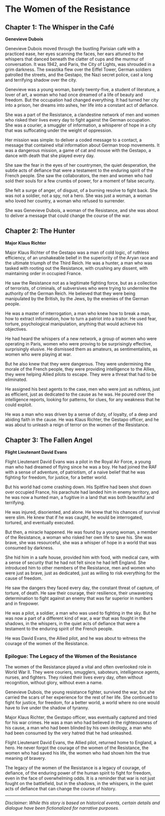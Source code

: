 
# The Women of the Resistance

## Chapter 1: The Whisper in the Café

**Genevieve Dubois**

Genevieve Dubois moved through the bustling Parisian café with a practiced ease, her eyes scanning the faces, her ears attuned to the whispers that danced beneath the clatter of cups and the murmur of conversation. It was 1942, and Paris, the City of Lights, was shrouded in a grim darkness. The swastika flew over the Eiffel Tower, German soldiers patrolled the streets, and the Gestapo, the Nazi secret police, cast a long and terrifying shadow over the city.

Genevieve was a young woman, barely twenty-five, a student of literature, a lover of art, a woman who had once dreamed of a life of beauty and freedom. But the occupation had changed everything. It had turned her city into a prison, her dreams into ashes, her life into a constant act of defiance.

She was a part of the Resistance, a clandestine network of men and women who risked their lives every day to fight against the German occupation. She was a courier, a smuggler of information, a whisperer of hope in a city that was suffocating under the weight of oppression.

Her mission was simple: to deliver a coded message to a contact, a message that contained vital information about German troop movements. It was a dangerous mission, a game of cat and mouse with the Gestapo, a dance with death that she played every day.

She saw the fear in the eyes of her countrymen, the quiet desperation, the subtle acts of defiance that were a testament to the enduring spirit of the French people. She saw the collaborators, the men and women who had sold their souls for a few crumbs of power, for a moment of false security.

She felt a surge of anger, of disgust, of a burning resolve to fight back. She was not a soldier, not a spy, not a hero. She was just a woman, a woman who loved her country, a woman who refused to surrender.

She was Genevieve Dubois, a woman of the Resistance, and she was about to deliver a message that could change the course of the war.

## Chapter 2: The Hunter

**Major Klaus Richter**

Major Klaus Richter of the Gestapo was a man of cold logic, of ruthless efficiency, of an unshakeable belief in the superiority of the Aryan race and the ultimate triumph of the Third Reich. He was a hunter, a man who was tasked with rooting out the Resistance, with crushing any dissent, with maintaining order in occupied France.

He saw the Resistance not as a legitimate fighting force, but as a collection of terrorists, of criminals, of subversives who were trying to undermine the authority of the German Reich. He believed that they were being manipulated by the British, by the Jews, by the enemies of the German people.

He was a master of interrogation, a man who knew how to break a man, how to extract information, how to turn a patriot into a traitor. He used fear, torture, psychological manipulation, anything that would achieve his objectives.

He had heard the whispers of a new network, a group of women who were operating in Paris, women who were proving to be surprisingly effective, surprisingly elusive. He dismissed them as amateurs, as sentimentalists, as women who were playing at war.

But he also knew that they were dangerous. They were undermining the morale of the French people, they were providing intelligence to the Allies, they were helping Allied pilots to escape. They were a threat that had to be eliminated.

He assigned his best agents to the case, men who were just as ruthless, just as efficient, just as dedicated to the cause as he was. He poured over the intelligence reports, looking for patterns, for clues, for any weakness that he could exploit.

He was a man who was driven by a sense of duty, of loyalty, of a deep and abiding faith in the cause. He was Klaus Richter, the Gestapo officer, and he was about to unleash a reign of terror on the women of the Resistance.

## Chapter 3: The Fallen Angel

**Flight Lieutenant David Evans**

Flight Lieutenant David Evans was a pilot in the Royal Air Force, a young man who had dreamed of flying since he was a boy. He had joined the RAF with a sense of adventure, of patriotism, of a naive belief that he was fighting for freedom, for justice, for a better world.

But his world had come crashing down. His Spitfire had been shot down over occupied France, his parachute had landed him in enemy territory, and he was now a hunted man, a fugitive in a land that was both beautiful and terrifying.

He was injured, disoriented, and alone. He knew that his chances of survival were slim. He knew that if he was caught, he would be interrogated, tortured, and eventually executed.

But then, a miracle happened. He was found by a young woman, a member of the Resistance, a woman who risked her own life to save his. She was brave, she was resourceful, she was a whisper of hope in a world that was consumed by darkness.

She hid him in a safe house, provided him with food, with medical care, with a sense of security that he had not felt since he had left England. She introduced him to other members of the Resistance, men and women who were just as brave, just as dedicated, just as willing to risk everything for the cause of freedom.

He saw the dangers they faced every day, the constant threat of capture, of torture, of death. He saw their courage, their resilience, their unwavering determination to fight against an enemy that was far superior in numbers and in firepower.

He was a pilot, a soldier, a man who was used to fighting in the sky. But he was now a part of a different kind of war, a war that was fought in the shadows, in the whispers, in the quiet acts of defiance that were a testament to the enduring spirit of the French people.

He was David Evans, the Allied pilot, and he was about to witness the courage of the women of the Resistance.

### Epilogue: The Legacy of the Women of the Resistance

The women of the Resistance played a vital and often overlooked role in World War II. They were couriers, smugglers, saboteurs, intelligence agents, nurses, and fighters. They risked their lives every day, often without recognition, without glory, without even a name.

Genevieve Dubois, the young resistance fighter, survived the war, but she carried the scars of her experience for the rest of her life. She continued to fight for justice, for freedom, for a better world, a world where no one would have to live under the shadow of tyranny.

Major Klaus Richter, the Gestapo officer, was eventually captured and tried for his war crimes. He was a man who had believed in the righteousness of his cause, a man who had been blinded by his own ideology, a man who had been consumed by the very hatred that he had unleashed.

Flight Lieutenant David Evans, the Allied pilot, returned home to England, a hero. He never forgot the courage of the women of the Resistance, the women who had saved his life, the women who had shown him the true meaning of bravery.

The legacy of the women of the Resistance is a legacy of courage, of defiance, of the enduring power of the human spirit to fight for freedom, even in the face of overwhelming odds. It is a reminder that war is not just fought on the battlefield, but in the shadows, in the whispers, in the quiet acts of defiance that can change the course of history.

***

*Disclaimer: While this story is based on historical events, certain details and dialogue have been fictionalized for narrative purposes.*